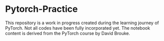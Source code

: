 # Pytorch-Practice
This repository is a work in progress created during the learning journey of PyTorch. Not all codes have been fully incorporated yet. The notebook content is derived from the PyTorch course by David Brouke.
